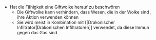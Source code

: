+ Hat die Fähigkeit eine Giftwolke herauf zu beschwören
	+ Die Giftwolke kann verhindern, dass Wesen, die in der Wolke sind , ihre Aktion verwenden können
	+ Sie wird meist in Kombination mit [[Drakonischer Infiltrator|Drakonischen Infiltratoren]] verwendet, da diese Immun gegen das Gas sind
